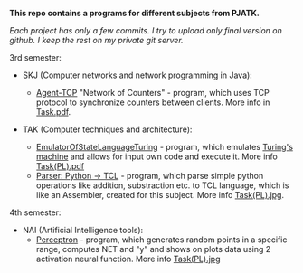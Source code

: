 **This repo contains a programs for different subjects from PJATK.**

_Each project has only a few commits. I try to upload only final version on github. I keep the rest on my private git server._

3rd semester:
 - SKJ (Computer networks and network programming in Java):
	 - [Agent-TCP](Agent-TCP) "Network of Counters" - program, which uses TCP protocol to synchronize counters between clients. More info in [Task.pdf](Agent-TCP/Task.pdf).
 
 - TAK (Computer techniques and architecture):
 	 - [EmulatorOfStateLanguageTuring](EmulatorOfStateLanguageTuring) - program, which emulates [Turing's machine](https://en.wikipedia.org/wiki/Turing_machine) and allows for input own code and execute it. More info [Task(PL).pdf](EmulatorOfStateLanguageTuring/Task(PL).pdf)
 	 - [Parser: Python -> TCL](ParserPython_AssemblerTCL) - program, which parse simple python operations like addition, substraction etc. to TCL language, which is like an Assembler, created for this subject. More info [Task(PL).jpg](ParserPython_AssemblerTCL/Task(PL).jpg).

4th semester:
 - NAI (Artificial Intelligence tools):
 	 - [Perceptron](Perceptron) - program, which generates random points in a specific range, computes NET and "y" and shows on plots data using 2 activation neural function. More info [Task(PL).jpg](Perceptron/Task(PL).jpg)
 
 
